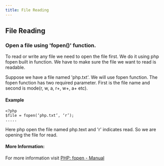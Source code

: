 ```yaml
---
title: File Reading
---
```

## File Reading

### Open a file using 'fopen()' function.
To read or write any file we need to open the file first. We do it using php fopen built in function. We have to make sure the file we want to read is readable.

Suppose we have a file named 'php.txt'. We will use fopen function. The fopen function has two required parameter. First is the file name and second is mode(r, w, a, r+, w+, a+ etc). 

#### Example

```
<?php
$file = fopen(‘php.txt’, ‘r’);
.....
```

Here php open the file named php.text and 'r' indicates read. So we are opening the file for read.


#### More Information:
For more information visit [PHP: fopen - Manual](http://php.net/manual/en/function.fopen.php)
